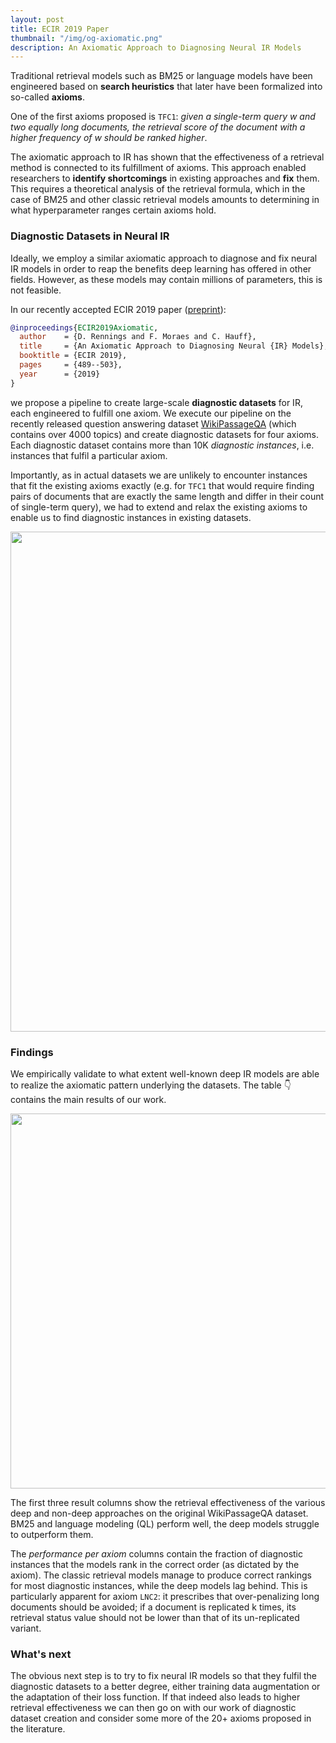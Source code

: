 ```yaml
---
layout: post
title: ECIR 2019 Paper
thumbnail: "/img/og-axiomatic.png"
description: An Axiomatic Approach to Diagnosing Neural IR Models
---
```


Traditional retrieval models such as BM25 or language models have been engineered based on **search heuristics** that later have been formalized into so-called **axioms**.

One of the first axioms proposed is `TFC1`: *given a single-term query w and two equally long documents, the retrieval score of the document with a higher frequency of w should be ranked higher*. 

The axiomatic approach to IR has shown that the effectiveness of a retrieval method is connected to its fulfillment of axioms. This approach enabled researchers to **identify shortcomings** in existing approaches and **fix** them. This requires a theoretical analysis of the retrieval formula, which in the case of BM25 and other classic retrieval models amounts to determining in what hyperparameter ranges certain axioms hold. 

### Diagnostic Datasets in Neural IR

Ideally, we employ a similar axiomatic approach to diagnose and fix neural IR models in order to reap the benefits deep learning has offered in other fields. However, as these models may contain millions of parameters, this is not feasible.

In our recently accepted ECIR 2019 paper ([preprint](https://chauff.github.io/documents/publications/ECIR2019-rennings.pdf)):
```bibtex
@inproceedings{ECIR2019Axiomatic,
  author    = {D. Rennings and F. Moraes and C. Hauff},
  title     = {An Axiomatic Approach to Diagnosing Neural {IR} Models},
  booktitle = {ECIR 2019},
  pages     = {489--503},
  year      = {2019}
}
```

we propose a pipeline to create large-scale **diagnostic datasets** for IR, each engineered to fulfill one axiom. We execute our pipeline on the recently released question answering dataset [WikiPassageQA](https://arxiv.org/abs/1805.03797) (which contains over 4000 topics) and create diagnostic datasets for four axioms. Each diagnostic dataset contains more than 10K *diagnostic instances*, i.e. instances that fulfil a particular axiom. 

Importantly, as in actual datasets we are unlikely to encounter instances that fit the existing axioms exactly (e.g. for `TFC1` that would require finding pairs of documents that are exactly the same length and differ in their count of single-term query), we had to extend and relax the existing axioms to enable us to find diagnostic instances in existing datasets.

<img src="https://chauff.github.io/img/ecir2019-pipeline.png" width="800px">

### Findings

We empirically validate to what extent well-known deep IR models are able to realize the axiomatic pattern underlying the datasets. The table :point_down: contains the main results of our work.

<img src="https://chauff.github.io/img/ecir2019-results.png" width="600px">

The first three result columns show the retrieval effectiveness of the various deep and non-deep approaches on the original WikiPassageQA dataset. BM25 and language modeling (QL) perform well, the deep models struggle to outperform them. 

The *performance per axiom* columns contain the fraction of diagnostic instances that the models rank in the correct order (as dictated by the axiom). The classic retrieval models manage to produce correct rankings for most diagnostic instances, while the deep models lag behind. This is particularly apparent for axiom `LNC2`: it prescribes that over-penalizing long documents should be avoided; if a document is replicated k times, its retrieval status value should not be lower than that of its un-replicated variant.

### What's next

The obvious next step is to try to fix neural IR models so that they fulfil the diagnostic datasets to a better degree, either training data augmentation or the adaptation of their loss function. If that indeed also leads to higher retrieval effectiveness we can then go on with our work of diagnostic dataset creation and consider some more of the 20+ axioms proposed in the literature.
